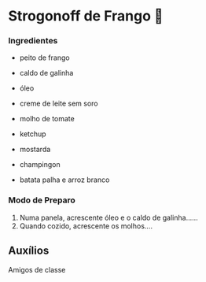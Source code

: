 # Strogonoff de Frango  :chicken:

### Ingredientes

- peito de frango

- caldo de galinha

- óleo

- creme de leite sem soro

- molho de tomate

- ketchup

- mostarda

- champingon

- batata palha e arroz branco

  

### Modo de Preparo

1. Numa panela, acrescente óleo e o caldo de galinha......
2. Quando cozido, acrescente os molhos....



## Auxílios

Amigos de classe
